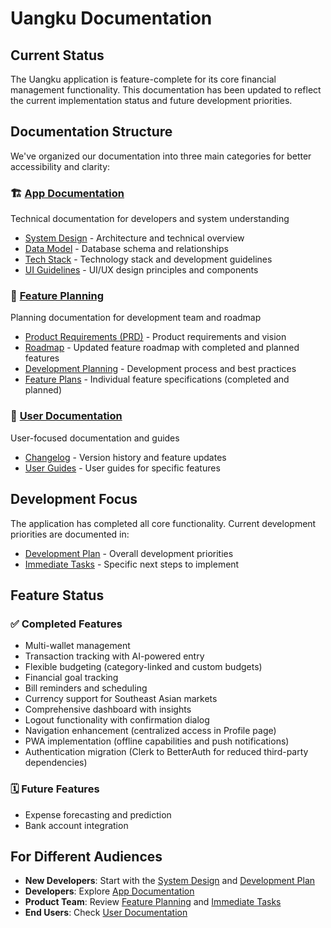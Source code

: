 # Uangku Documentation

## Current Status
The Uangku application is feature-complete for its core financial management functionality. This documentation has been updated to reflect the current implementation status and future development priorities.

## Documentation Structure
We've organized our documentation into three main categories for better accessibility and clarity:

### 🏗️ [App Documentation](app-docs/) 
Technical documentation for developers and system understanding
- [System Design](app-docs/SystemDesign.md) - Architecture and technical overview
- [Data Model](app-docs/DataModel.md) - Database schema and relationships  
- [Tech Stack](app-docs/TechStack.md) - Technology stack and development guidelines
- [UI Guidelines](app-docs/UI_Guidelines.md) - UI/UX design principles and components

### 🎯 [Feature Planning](feature-planning/)
Planning documentation for development team and roadmap
- [Product Requirements (PRD)](feature-planning/PRD.md) - Product requirements and vision
- [Roadmap](feature-planning/Roadmap.md) - Updated feature roadmap with completed and planned features
- [Development Planning](feature-planning/Development-Planning.md) - Development process and best practices
- [Feature Plans](feature-planning/feature-plans/) - Individual feature specifications (completed and planned)

### 👥 [User Documentation](user-docs/)
User-focused documentation and guides
- [Changelog](user-docs/Changelog.md) - Version history and feature updates
- [User Guides](user-docs/user-guides/) - User guides for specific features

## Development Focus
The application has completed all core functionality. Current development priorities are documented in:
- [Development Plan](DEVELOPMENT_PLAN.md) - Overall development priorities
- [Immediate Tasks](IMMEDIATE_TASKS.md) - Specific next steps to implement

## Feature Status
### ✅ Completed Features
- Multi-wallet management
- Transaction tracking with AI-powered entry
- Flexible budgeting (category-linked and custom budgets)
- Financial goal tracking
- Bill reminders and scheduling
- Currency support for Southeast Asian markets
- Comprehensive dashboard with insights
- Logout functionality with confirmation dialog
- Navigation enhancement (centralized access in Profile page)
- PWA implementation (offline capabilities and push notifications)
- Authentication migration (Clerk to BetterAuth for reduced third-party dependencies)

### 🗓️ Future Features
- Expense forecasting and prediction
- Bank account integration

## For Different Audiences
- **New Developers**: Start with the [System Design](app-docs/SystemDesign.md) and [Development Plan](DEVELOPMENT_PLAN.md)
- **Developers**: Explore [App Documentation](app-docs/)
- **Product Team**: Review [Feature Planning](feature-planning/) and [Immediate Tasks](IMMEDIATE_TASKS.md)
- **End Users**: Check [User Documentation](user-docs/)